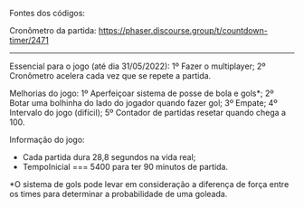 Fontes dos códigos:

Cronômetro da partida: https://phaser.discourse.group/t/countdown-timer/2471

--------------------------------------------------------------------------------------------------

Essencial para o jogo (até dia 31/05/2022):
1º Fazer o multiplayer;
2º Cronômetro acelera cada vez que se repete a partida.

Melhorias do jogo:
1º Aperfeiçoar sistema de posse de bola e gols*;
2º Botar uma bolhinha do lado do jogador quando fazer gol;
3º Empate;
4º Intervalo do jogo (difícil);
5º Contador de partidas resetar quando chega a 100.

Informação do jogo:
- Cada partida dura 28,8 segundos na vida real;
- TempoInicial === 5400 para ter 90 minutos de partida.


*O sistema de gols pode levar em consideração a diferença de força entre os times para determinar a probabilidade de uma goleada.